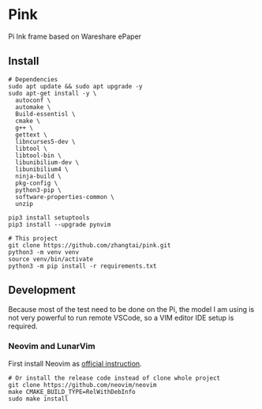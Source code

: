# Pink

Pi Ink frame based on Wareshare ePaper

## Install

```shell
# Dependencies
sudo apt update && sudo apt upgrade -y
sudo apt-get install -y \
  autoconf \
  automake \
  Build-essentisl \
  cmake \
  g++ \
  gettext \
  libncurses5-dev \
  libtool \
  libtool-bin \
  libunibilium-dev \
  libunibilium4 \
  ninja-build \
  pkg-config \
  python3-pip \
  software-properties-common \
  unzip

pip3 install setuptools
pip3 install --upgrade pynvim

# This project
git clone https://github.com/zhangtai/pink.git
python3 -m venv venv
source venv/bin/activate
python3 -m pip install -r requirements.txt
```

## Development

Because most of the test need to be done on the Pi, the model I am using is not very powerful to run remote VSCode, so a VIM editor IDE setup is required.

### Neovim and LunarVim

First install Neovim as [official instruction](https://github.com/neovim/neovim/wiki/Building-Neovim).

```shell
# Or install the release code instead of clone whole project
git clone https://github.com/neovim/neovim
make CMAKE_BUILD_TYPE=RelWithDebInfo
sudo make install
```

